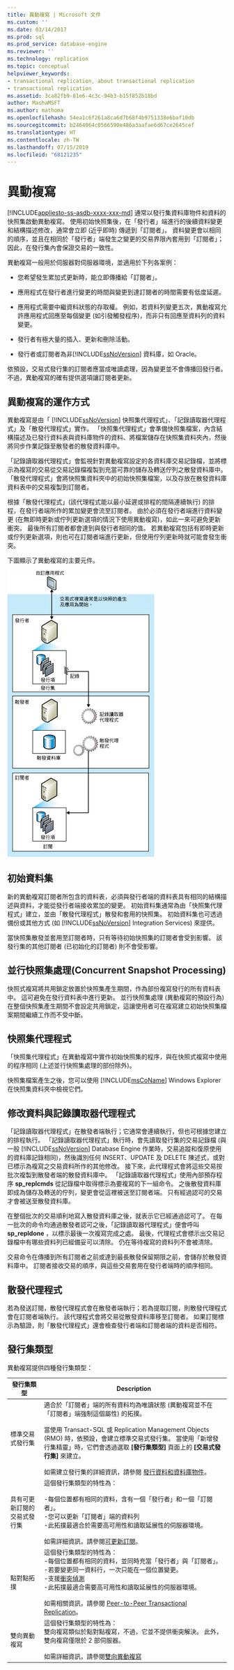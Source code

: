 ```yaml
---
title: 異動複寫 | Microsoft 文件
ms.custom: ''
ms.date: 03/14/2017
ms.prod: sql
ms.prod_service: database-engine
ms.reviewer: ''
ms.technology: replication
ms.topic: conceptual
helpviewer_keywords:
- transactional replication, about transactional replication
- transactional replication
ms.assetid: 3ca82fb9-81e6-4c3c-94b3-b15f852b18bd
author: MashaMSFT
ms.author: mathoma
ms.openlocfilehash: 54ea1c6f261a8ca6d7b68f4b9751338e6baf10db
ms.sourcegitcommit: b2464064c0566590e486a3aafae6d67ce2645cef
ms.translationtype: HT
ms.contentlocale: zh-TW
ms.lasthandoff: 07/15/2019
ms.locfileid: "68121235"
---
```

# <a name="transactional-replication"></a>異動複寫
[!INCLUDE[appliesto-ss-asdb-xxxx-xxx-md](../../../includes/appliesto-ss-asdb-xxxx-xxx-md.md)]
  通常以發行集資料庫物件和資料的快照集啟動異動複寫。 使用初始快照集後，在「發行者」端進行的後續資料變更和結構描述修改，通常會立即 (近乎即時) 傳遞到「訂閱者」。 資料變更會以相同的順序，並且在相同於「發行者」端發生之變更的交易界限內套用到「訂閱者」；因此，在發行集內會保證交易的一致性。  
  
 異動複寫一般用於伺服器對伺服器環境，並適用於下列各案例：  
  
-   您希望發生累加式更新時，能立即傳播給「訂閱者」。  
  
-   應用程式在發行者進行變更的時間與變更到達訂閱者的時間需要有低度延遲。  
  
-   應用程式需要中繼資料狀態的存取權。 例如，若資料列變更五次，異動複寫允許應用程式回應至每個變更 (如引發觸發程序)，而非只有回應至資料列的資料變更。  
  
-   發行者有極大量的插入、更新和刪除活動。  
  
-   發行者或訂閱者為非[!INCLUDE[ssNoVersion](../../../includes/ssnoversion-md.md)] 資料庫，如 Oracle。  
  
 依預設，交易式發行集的訂閱者應當成唯讀處理，因為變更並不會傳播回發行者。 不過，異動複寫的確有提供選項讓訂閱者更新。  
  
##  <a name="HowWorks"></a> 異動複寫的運作方式  
 異動複寫是由「 [!INCLUDE[ssNoVersion](../../../includes/ssnoversion-md.md)] 快照集代理程式」、「記錄讀取器代理程式」及「散發代理程式」實作。 「快照集代理程式」會準備快照集檔案，內含結構描述及已發行資料表與資料庫物件的資料、將檔案儲存在快照集資料夾內，然後將同步作業記錄至散發者的散發資料庫中。  
  
 「記錄讀取器代理程式」會監視針對異動複寫設定的各資料庫交易記錄檔，並將標示為複寫的交易從交易記錄檔複製到充當可靠的儲存及轉送佇列之散發資料庫中。 「散發代理程式」會將快照集資料夾中的初始快照集檔案，以及存放在散發資料庫資料表中的交易複製到訂閱者。  
  
 根據「散發代理程式」(該代理程式能以最小延遲或排程的間隔連續執行) 的排程，在發行者端所作的累加變更會流至訂閱者。 由於必須在發行者端進行資料變更 (在無即時更新或佇列更新選項的情況下使用異動複寫)，如此一來可避免更新衝突。 最後所有訂閱者都會達到與發行者相同的值。 若異動複寫包括有即時更新或佇列更新選項，則也可在訂閱者端進行更新，但使用佇列更新時就可能會發生衝突。  
  
 下圖顯示了異動複寫的主要元件。  
  
 ![異動複寫元件和資料流程](../../../relational-databases/replication/transactional/media/trnsact.gif "異動複寫元件和資料流程")  
  
##  <a name="Dataset"></a> 初始資料集  
 新的異動複寫訂閱者所包含的資料表，必須與發行者端的資料表具有相同的結構描述與資料，才能從發行者端接收累加的變更。 初始資料集通常為由「快照集代理程式」建立，並由「散發代理程式」散發和套用的快照集。 初始資料集也可透過備份或其他方式 (如 [!INCLUDE[ssNoVersion](../../../includes/ssnoversion-md.md)] Integration Services) 來提供。  
  
 當快照集散發並套用至訂閱者時，只有等待初始快照集的訂閱者會受到影響。 該發行集的其他訂閱者 (已初始化的訂閱者) 則不會受影響。  
  
## <a name="concurrent-snapshot-processing"></a>並行快照集處理(Concurrent Snapshot Processing)  
 快照式複寫將共用鎖定放置於快照集產生期間，作為部份複寫發行的所有資料表中。 這可避免在發行資料表中進行更新。 並行快照集處理 (異動複寫的預設行為) 在整個快照集產生期間不會設定共用鎖定，這讓使用者可在複寫建立初始快照集檔案期間繼續工作而不受中斷。  
  
##  <a name="SnapshotAgent"></a> 快照集代理程式  
 「快照集代理程式」在異動複寫中實作初始快照集的程序，與在快照式複寫中使用的程序相同 (上述並行快照集處理的部份除外)。  
  
 快照集檔案產生之後，您可以使用 [!INCLUDE[msCoName](../../../includes/msconame-md.md)] Windows Explorer 在快照集資料夾中檢視它們。  
  
##  <a name="LogReaderAgent"></a> 修改資料與記錄讀取器代理程式  
 「記錄讀取器代理程式」在散發者端執行；它通常會連續執行，但也可根據您建立的排程執行。 「記錄讀取器代理程式」執行時，會先讀取發行集的交易記錄檔 (與一般 [!INCLUDE[ssNoVersion](../../../includes/ssnoversion-md.md)] Database Engine 作業時，交易追蹤和復原使用的資料庫記錄相同)，然後識別任何 INSERT、UPDATE 及 DELETE 陳述式，或對已標示為複寫之交易資料所作的其他修改。 接下來，此代理程式會將這些交易按批次複製到散發者端的散發資料庫中。 「記錄讀取器代理程式」使用內部預存程序 **sp_replcmds** 從記錄檔中取得標示為要複寫的下一組命令。 之後散發資料庫即成為儲存及轉送的佇列，變更會從這裡被送至訂閱者端。 只有經過認可的交易才會被送至散發資料庫。  
  
 在整個批次的交易順利地寫入散發資料庫之後，就表示它已經通過認可了。 在每一批次的命令均通過散發者認可之後，「記錄讀取器代理程式」便會呼叫 **sp_repldone** ，以標示最後一次複寫完成之處。 最後，代理程式會標示出交易記錄檔中有哪些資料列已經備妥可以清除。 仍在等待複寫的資料列不會被清除。  
  
 交易命令在傳播到所有訂閱者之前或達到最長散發保留期限之前，會儲存於散發資料庫中。 訂閱者接收交易的順序，與這些交易套用在發行者端時的順序相同。  
  
##  <a name="DistributionAgent"></a> 散發代理程式  
 若為發送訂閱，散發代理程式會在散發者端執行；若為提取訂閱，則散發代理程式會在訂閱者端執行。 該代理程式會將交易從散發資料庫移至訂閱者。 如果訂閱標示為驗證，則「散發代理程式」還會檢查發行者端和訂閱者端的資料是否相符。  

## <a name="publication-types"></a>發行集類型 
異動複寫提供四種發行集類型：  
  
|發行集類型|Description|  
|----------------------|-----------------|  
|標準交易式發行集|適合於「訂閱者」端的所有資料均為唯讀狀態 (異動複寫並不在「訂閱者」端強制這個屬性) 的拓撲。<br /><br /> 當使用 Transact-SQL 或 Replication Management Objects (RMO) 時，依預設，會建立標準交易式發行集。 當使用「新增發行集精靈」時，它們會透過選取 **[發行集類型]** 頁面上的 **[交易式發行集]** 來建立。<br /><br /> 如需建立發行集的詳細資訊，請參閱 [發行資料和資料庫物件](../../../relational-databases/replication/publish/publish-data-and-database-objects.md)。|  
|具有可更新訂閱的交易式發行集|這個發行集類型的特性為：<br /><br /> -每個位置都有相同的資料，含有一個「發行者」和一個「訂閱者」。 <br /> -您可以更新「訂閱者」端的資料列<br /> -此拓撲最適合於需要高可用性和讀取延展性的伺服器環境。<br /><br />如需詳細資訊，請參閱[可更新訂閱](../../../relational-databases/replication/transactional/updatable-subscriptions-for-transactional-replication.md)。|  
|點對點拓撲|這個發行集類型的特性為：<br /> -每個位置都有相同的資料，並同時充當「發行者」與「訂閱者」。<br /> -若要變更同一資料行，一次只能在一個位置變更。<br /> -支援[衝突偵測](../../../relational-databases/replication/transactional/peer-to-peer-conflict-detection-in-peer-to-peer-replication.md)  <br />-此拓撲最適合需要高可用性和讀取延展性的伺服器環境。<br /><br />如需相關資訊，請參閱 [Peer-to-Peer Transactional Replication](../../../relational-databases/replication/transactional/peer-to-peer-transactional-replication.md)。|  
|雙向異動複寫|這個發行集類型的特性為：<br />雙向複寫類似於點對點複寫，不過，它並不提供衝突解決。 此外，雙向複寫僅限於 2 部伺服器。 <br /><br /> 如需詳細資訊，請參閱[雙向異動複寫](../../../relational-databases/replication/transactional/bidirectional-transactional-replication.md) |  
  
  
